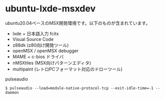 # ubuntu-lxde-msxdev

ubuntu20.04ベースのMSX開発環境です。以下のものが含まれています。

* lxde + 日本語入力 fcitx
* Visual Source Code
* z88dk (z80向け開発ツール)
* openMSX / openMSX debugger
* MAME + c-bios ドライバ
* nMSXtiles (MSX向けパターンエディタ)
* multipaint (レトロPCフォーマット対応のドローツール)



pulseaudio 
```
$ pulseaudio --load=module-native-protocol-tcp --exit-idle-time=-1 --daemon
```

